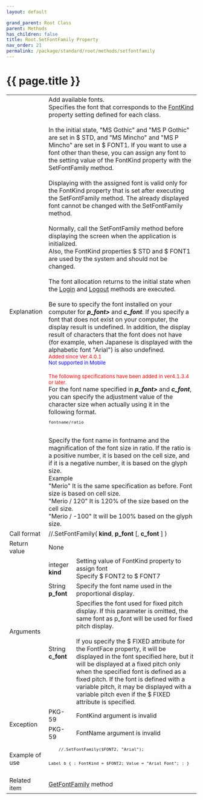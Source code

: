 ```yaml
---
layout: default

grand_parent: Root Class
parent: Methods
has_children: false
title: Root.SetFontFamily Property
nav_order: 21
permalink: /package/standard/root/methods/setfontfamily
---
```

# {{ page.title }}

<table>
  <tr>
    <td>Explanation</td>
    <td colspan="2">Add available fonts.<br>Specifies the font that corresponds to the <a href="/base/fontkind">FontKind</a> property setting defined for each class.<br><br>In the initial state, "MS Gothic" and "MS P Gothic" are set in $ STD, and "MS Mincho" and "MS P Mincho" are set in $ FONT1. If you want to use a font other than these, you can assign any font to the setting value of the FontKind property with the SetFontFamily method.<br><br>Displaying with the assigned font is valid only for the FontKind property that is set after executing the SetFontFamily method. The already displayed font cannot be changed with the SetFontFamily method.<br><br>Normally, call the SetFontFamily method before displaying the screen when the application is initialized. <br>Also, the FontKind properties $ STD and $ FONT1 are used by the system and should not be changed.<br><br>The font allocation returns to the initial state when the <a href="/package/standard/root/methods/login">Login</a> and <a href="/package/standard/root/methods/logout">Logout</a> methods are executed.<br><br>Be sure to specify the font installed on your computer for <b><i>p_font></i></b> and <b><i>c_font</i></b>. If you specify a font that does not exist on your computer, the display result is undefined. In addition, the display result of characters that the font does not have (for example, when Japanese is displayed with the alphabetic font "Arial") is also undefined.<br><small><span style="color:red">Added since Ver.4.0.1</span></small><br><small><span style="color:blue">Not supported in Mobile</span></small><br><br><small><span style="color:red">The following specifications have been added in ver4.1.3.4 or later.</span></small><br>For the font name specified in <b><i>p_font></i></b> and <b><i>c_font</i></b>, you can specify the adjustment value of the character size when actually using it in the following format.
    <code><pre>fontname/ratio</pre></code><br>Specify the font name in fontname and the magnification of the font size in ratio. If the ratio is a positive number, it is based on the cell size, and if it is a negative number, it is based on the glyph size.<br> Example<br>"Merio"     It is the same specification as before. Font size is based on cell size. <br>"Merio / 120"     It is 120% of the size based on the cell size.<br> "Merio / -100"    It will be 100% based on the glyph size.</td>
  </tr>
  <tr>
    <td>Call format</td>
    <td colspan="2">//.SetFontFamily( <b>kind</b>, <b>p_font</b> [, <b>c_font</b> ] )</td>
  </tr>
  <tr>
    <td>Return value</td>
    <td colspan="2">None</td>
  </tr>  
  <tr>
    <td rowspan="3">Arguments</td>
    <td>integer <b>kind</b></td>
    <td>Setting value of FontKind property to assign font<br>Specify $ FONT2 to $ FONT7</td>
  </tr>
  <tr>
    <td>String <b>p_font</b></td>
    <td>Specify the font name used in the proportional display.</td>
  </tr>
  <tr>
    <td>String <b>c_font</b></td>
    <td>Specifies the font used for fixed pitch display. If this parameter is omitted, the same font as p_font will be used for fixed pitch display.<br><br>If you specify the $ FIXED attribute for the FontFace property, it will be displayed in the font specified here, but it will be displayed at a fixed pitch only when the specified font is defined as a fixed pitch. If the font is defined with a variable pitch, it may be displayed with a variable pitch even if the $ FIXED attribute is specified.</td>
  </tr>
  <tr>
    <td rowspan="2">Exception</td>
    <td>PKG-59</td>
    <td>FontKind argument is invalid</td>
  </tr>
  <tr>
    <td>PKG-59</td>
    <td>FontName argument is invalid</td>
  </tr>
  <tr>
    <td>Example of use</td>
    <td colspan="2">
    <code><pre>
    //.SetFontFamily($FONT2, "Arial");
 
Label b {
    :
    FontKind = $FONT2;
    Value = "Arial Font";
    :
}
    </pre></code></td>
  </tr>
  <tr>
    <td>Related item</td>
    <td colspan="2"><a href="/package/standard/root/methods/getfontfamily">GetFontFamily</a> method</td>
  </tr>
</table>



